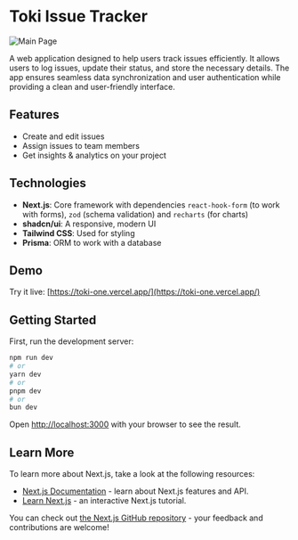 # Toki Issue Tracker

![Main Page](https://github.com/user-attachments/assets/be53bf1a-d7e3-4237-b6c5-1e0498cc6ff3)

A web application designed to help users track issues efficiently. It allows users to log issues, update their status, and store the necessary details. The app ensures seamless data synchronization and user authentication while providing a clean and user-friendly interface.

## Features
- Create and edit issues
- Assign issues to team members
- Get insights & analytics on your project

## Technologies
- **Next.js**: Core framework with dependencies `react-hook-form` (to work with forms), `zod` (schema validation) and `recharts` (for charts)
- **shadcn/ui**: A responsive, modern UI
- **Tailwind CSS**: Used for styling
- **Prisma**: ORM to work with a database

## Demo
Try it live: [https://toki-one.vercel.app/](https://toki-one.vercel.app/)

## Getting Started

First, run the development server:

```bash
npm run dev
# or
yarn dev
# or
pnpm dev
# or
bun dev
```

Open [http://localhost:3000](http://localhost:3000) with your browser to see the result.

## Learn More

To learn more about Next.js, take a look at the following resources:

- [Next.js Documentation](https://nextjs.org/docs) - learn about Next.js features and API.
- [Learn Next.js](https://nextjs.org/learn) - an interactive Next.js tutorial.

You can check out [the Next.js GitHub repository](https://github.com/vercel/next.js) - your feedback and contributions are welcome!
